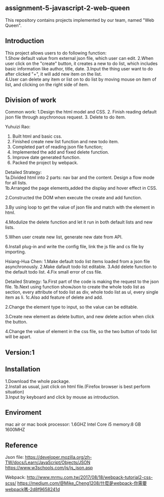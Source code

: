 ## assignment-5-javascript-2-web-queen

This repository contains projects implemented by our team, named "Web Queen".

## Introduction

This project allows users to do following function:   
1.Show default value from external json file, which user can edit.
2.When user click on the "create" button, it creates a new to do list, which includes basic information like author, title, date.
3.Input the thing user want to do after clicked "+", it will add new item on the list.  
4.User can delete any item or list on to do list by moving mouse on item of list, and clicking on the right side of item.  

## Division of work
Common work: 1.Design the html model and CSS.  2. Finish reading default json file through asychronous request. 3. Delete to do item.

Yuhuizi Rao:     
1. Built html and basic css.
2. Finished create new list function and new todo item.
3. Completed part of reading json file function;
4. Implemented the add and fixed delete function.
5. Improve date generated function.
6. Packed the project by webpack.

Detailed Strategy:   
1a.Divided html into 2 parts: nav bar and the content.  Design a flow mode for all lists.  
1b.Arranged the page elements,added the display and hover effect in CSS.  

2.Constructed the DOM when execute the create and add function.   

3.By using loop to get the value of json file and match with the element in html.   

4.Modulize the delete function and let it run in both default lists and new lists.

5.When user create new list, generate new date from API.  

6.Install plug-in and write the config file, link the js file and cs file by importing.


  
Hsiang-Hua Chen:
1.Make default todo list items loaded from a json file asynchronously. 
2.Make dafault todo list editable.
3.Add delete function to the default todo list.
4.Fix small error of css file.

Detailed Strategy: 
1a.First part of the code is making the request to the json file.
1b.Next using function showJson to create the whole todo list as section, every attribute of todo list as div, whole todo list as ul, every single item as li.
1c.Also add feature of delete and add.

2.Change the element type to input, so the value can be editable. 

3.Create new element as delete button, and new delete action when click the button.

4.Change the value of element in the css file, so the two button of todo list will be apart.


## Version:1


## Installation

1.Download the whole package.  
2.Install as usual, just click on html file.(Firefox browser is best perform situation)  
3.Input by keyboard and click by mouse as introduction. 

## Enviroment
mac air or mac book
processor: 1.6GHZ Intel Core i5
memory:8 GB 1600MHZ

## Reference

Json file:
https://developer.mozilla.org/zh-TW/docs/Learn/JavaScript/Objects/JSON
https://www.w3schools.com/js/js_json.asp

Webpack:
http://www.mrmu.com.tw/2017/08/18/webpack-tutorial2-css-scss/
https://medium.com/@Mike_Cheng1208/什麼是webpack-你需要webpack嗎-2d8f9658241d